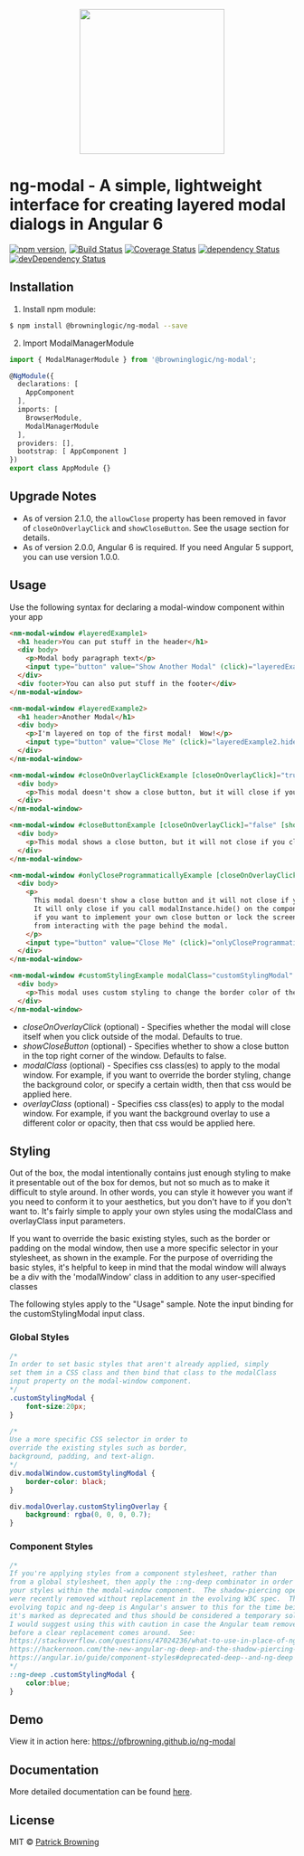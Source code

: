 <p align="center">
  <img height="256px" width="256px" style="text-align: center;" src="https://cdn.rawgit.com/pfbrowning/ng-modal/master/demo/src/assets/logo.svg">
</p>

# ng-modal - A simple, lightweight interface for creating layered modal dialogs in Angular 6

[![npm version](https://badge.fury.io/js/%40browninglogic%2Fng-modal.svg)](https://badge.fury.io/js/%40browninglogic%2Fng-modal),
[![Build Status](https://travis-ci.org/pfbrowning/ng-modal.svg?branch=master)](https://travis-ci.org/pfbrowning/ng-modal)
[![Coverage Status](https://coveralls.io/repos/github/pfbrowning/ng-modal/badge.svg?branch=master)](https://coveralls.io/github/pfbrowning/ng-modal?branch=master)
[![dependency Status](https://david-dm.org/pfbrowning/ng-modal/status.svg)](https://david-dm.org/pfbrowning/ng-modal)
[![devDependency Status](https://david-dm.org/pfbrowning/ng-modal/dev-status.svg?branch=master)](https://david-dm.org/pfbrowning/ng-modal#info=devDependencies)

## Installation

1. Install npm module:
```bash
$ npm install @browninglogic/ng-modal --save
```

2. Import ModalManagerModule
```typescript
import { ModalManagerModule } from '@browninglogic/ng-modal';

@NgModule({
  declarations: [
    AppComponent
  ],
  imports: [
    BrowserModule,
    ModalManagerModule
  ],
  providers: [],
  bootstrap: [ AppComponent ]
})
export class AppModule {}
```
## Upgrade Notes
* As of version 2.1.0, the `allowClose` property has been removed in favor of 
`closeOnOverlayClick` and `showCloseButton`.  See the usage section for details.
* As of version 2.0.0, Angular 6 is required.  If you need Angular 5 support,
you can use version 1.0.0.

## Usage

Use the following syntax for declaring a modal-window component within your app

```html
<nm-modal-window #layeredExample1>
  <h1 header>You can put stuff in the header</h1>
  <div body>
    <p>Modal body paragraph text</p>
    <input type="button" value="Show Another Modal" (click)="layeredExample2.show()" />
  </div>
  <div footer>You can also put stuff in the footer</div>
</nm-modal-window>

<nm-modal-window #layeredExample2>
  <h1 header>Another Modal</h1>
  <div body>
    <p>I'm layered on top of the first modal!  Wow!</p>
    <input type="button" value="Close Me" (click)="layeredExample2.hide()" />
  </div>
</nm-modal-window>

<nm-modal-window #closeOnOverlayClickExample [closeOnOverlayClick]="true" [showCloseButton]="false">
  <div body>
    <p>This modal doesn't show a close button, but it will close if you click on the grey overlay.</p>
  </div>
</nm-modal-window>

<nm-modal-window #closeButtonExample [closeOnOverlayClick]="false" [showCloseButton]="true">
  <div body>
    <p>This modal shows a close button, but it will not close if you click on the grey overlay.</p>
  </div>
</nm-modal-window>

<nm-modal-window #onlyCloseProgrammaticallyExample [closeOnOverlayClick]="false" [showCloseButton]="false">
  <div body>
    <p>
      This modal doesn't show a close button and it will not close if you click on the grey overlay.
      It will only close if you call modalInstance.hide() on the component instance.  This is useful
      if you want to implement your own close button or lock the screen to prevent the user
      from interacting with the page behind the modal.
    </p>
    <input type="button" value="Close Me" (click)="onlyCloseProgrammaticallyExample.hide()" />
  </div>
</nm-modal-window>

<nm-modal-window #customStylingExample modalClass="customStylingModal" overlayClass="customStylingOverlay">
  <div body>
    <p>This modal uses custom styling to change the border color of the modal window and the opacity of the overlay.</p>
  </div>
</nm-modal-window>
```
* *closeOnOverlayClick* (optional) - Specifies whether the modal will close itself when you
click outside of the modal.  Defaults to true.
* *showCloseButton* (optional) - Specifies whether to show a close button in the top right corner
of the window.  Defaults to false.
* *modalClass* (optional) - Specifies css class(es) to apply to the modal window.  For example, 
if you want to override the border styling, change the background color, or specify a certain 
width, then that css would be applied here.
* *overlayClass* (optional) - Specifies css class(es) to apply to the modal window.  For example,
if you want the background overlay to use a different color or opacity, then that css would 
be applied here.

## Styling
Out of the box, the modal intentionally contains just enough styling to make it presentable
out of the box for demos, but not so much as to make it difficult to style around.  In other 
words, you can style it however you want if you need to conform it to your aesthetics, but you 
don't have to if you don't want to.  It's fairly simple to apply your own styles using the modalClass 
and overlayClass input parameters.

If you want to override the basic existing styles, such as the border or padding on the modal window, 
then use a more specific selector in your stylesheet, as shown in the example.  For the purpose 
of overriding the basic styles, it's helpful to keep in mind that the modal window will always be a 
div with the 'modalWindow' class in addition to any user-specified classes

The following styles apply to the "Usage" sample.  Note the input binding for the
customStylingModal input class.

### Global Styles
```css
/*
In order to set basic styles that aren't already applied, simply
set them in a CSS class and then bind that class to the modalClass
input property on the modal-window component.
*/
.customStylingModal {
    font-size:20px;
}

/*
Use a more specific CSS selector in order to 
override the existing styles such as border, 
background, padding, and text-align.
*/
div.modalWindow.customStylingModal {
    border-color: black;
}

div.modalOverlay.customStylingOverlay {
    background: rgba(0, 0, 0, 0.7);
}
```
### Component Styles
```css
/*
If you're applying styles from a component stylesheet, rather than
from a global stylesheet, then apply the ::ng-deep combinator in order to apply 
your styles within the modal-window component.  The shadow-piercing operators 
were recently removed without replacement in the evolving W3C spec.  This is an 
evolving topic and ng-deep is Angular's answer to this for the time being, although 
it's marked as deprecated and thus should be considered a temporary solution.  
I would suggest using this with caution in case the Angular team removes ng-deep 
before a clear replacement comes around.  See:
https://stackoverflow.com/questions/47024236/what-to-use-in-place-of-ng-deep
https://hackernoon.com/the-new-angular-ng-deep-and-the-shadow-piercing-combinators-deep-and-drop-4b088dbe459
https://angular.io/guide/component-styles#deprecated-deep--and-ng-deep
*/
::ng-deep .customStylingModal {
    color:blue;
}
```

## Demo
View it in action here: https://pfbrowning.github.io/ng-modal

## Documentation
More detailed documentation can be found <a href="https://pfbrowning.github.io/ng-modal/doc/">here</a>.

## License

MIT © [Patrick Browning](mailto:pfbrowning943@yahoo.com)